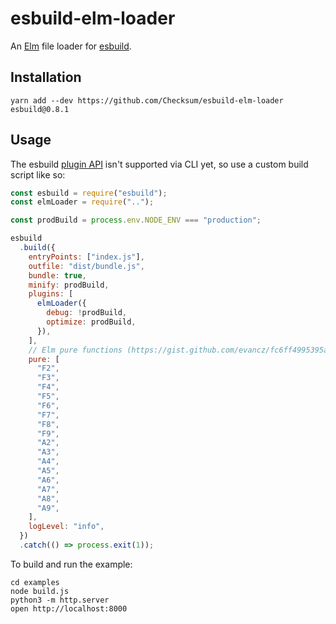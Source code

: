 # esbuild-elm-loader

An [Elm](https://elm-lang.org) file loader for [esbuild](https://esbuild.github.io).

## Installation

```
yarn add --dev https://github.com/Checksum/esbuild-elm-loader esbuild@0.8.1
```

## Usage

The esbuild [plugin API](https://github.com/evanw/esbuild/issues/111) isn't supported via CLI yet, so use a custom build script like so:

```js
const esbuild = require("esbuild");
const elmLoader = require("..");

const prodBuild = process.env.NODE_ENV === "production";

esbuild
  .build({
    entryPoints: ["index.js"],
    outfile: "dist/bundle.js",
    bundle: true,
    minify: prodBuild,
    plugins: [
      elmLoader({
        debug: !prodBuild,
        optimize: prodBuild,
      }),
    ],
    // Elm pure functions (https://gist.github.com/evancz/fc6ff4995395a1643155593a182e2de7)
    pure: [
      "F2",
      "F3",
      "F4",
      "F5",
      "F6",
      "F7",
      "F8",
      "F9",
      "A2",
      "A3",
      "A4",
      "A5",
      "A6",
      "A7",
      "A8",
      "A9",
    ],
    logLevel: "info",
  })
  .catch(() => process.exit(1));
```

To build and run the example:

```
cd examples
node build.js
python3 -m http.server
open http://localhost:8000
```

